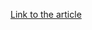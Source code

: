 [Link to the article](https://blog.checkpoint.com/2017/05/10/diamondfox-modular-malware-one-stop-shop/)
